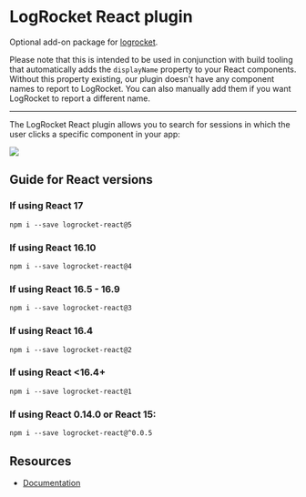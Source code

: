 # LogRocket React plugin
Optional add-on package for [logrocket](https://www.npmjs.com/package/logrocket).

Please note that this is intended to be used in conjunction with build tooling that automatically adds the `displayName` property to your React components. Without this property existing, our plugin doesn't have any component names to report to LogRocket. You can also manually add them if you want LogRocket to report a different name.

------

The LogRocket React plugin allows you to search for sessions in which the user clicks a specific component in your app:

![](https://cl.ly/3e203c0G151G/Image%202017-06-05%20at%209.46.04%20PM.png)

## Guide for React versions

### If using React 17
`npm i --save logrocket-react@5`

### If using React 16.10
`npm i --save logrocket-react@4`

### If using React 16.5 - 16.9
`npm i --save logrocket-react@3`

### If using React 16.4
`npm i --save logrocket-react@2`

### If using React <16.4+
`npm i --save logrocket-react@1`

### If using React 0.14.0 or React 15:
`npm i --save logrocket-react@^0.0.5`

## Resources
* [Documentation](https://docs.logrocket.com/docs/react-plugin)
